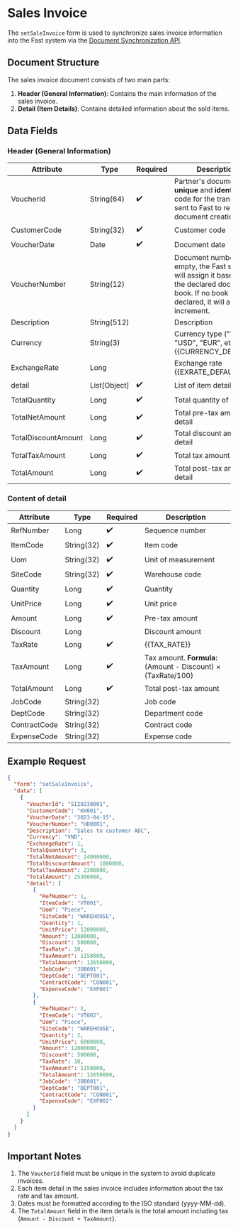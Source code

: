 # Sales Invoice

The `setSaleInvoice` form is used to synchronize sales invoice information into the Fast system via the [Document Synchronization API](../sync-voucher).

## Document Structure

The sales invoice document consists of two main parts:

1. **Header (General Information)**: Contains the main information of the sales invoice.
2. **Detail (Item Details)**: Contains detailed information about the sold items.

## Data Fields

### Header (General Information)

| Attribute       | Type        | Required | Description                                                                 |
|-----------------|-------------|----------|-----------------------------------------------------------------------------|
| VoucherId       | String(64)  | ✔️       | Partner's document ID: a **unique** and **identifying** code for the transaction sent to Fast to request document creation. |
| CustomerCode    | String(32)  | ✔️       | Customer code                                                              |
| VoucherDate     | Date        | ✔️       | Document date                                                              |
| VoucherNumber   | String(12)  |          | Document number. If empty, the Fast system will assign it based on the declared document book. If no book is declared, it will auto-increment. |
| Description     | String(512) |          | Description                                                                |
| Currency        | String(3)   |          | Currency type ("VND", "USD", "EUR", etc.).<br/>{{CURRENCY_DEFAULT}}<br/>   |
| ExchangeRate    | Long        |          | Exchange rate <br/>{{EXRATE_DEFAULT}}<br/>                                 |
| <span class="highlight-key">detail</span> | List[Object]  | ✔️       | List of item details                                                       |
| TotalQuantity   | Long        | ✔️       | Total quantity of <span class="highlight-key">detail</span>                |
| TotalNetAmount  | Long        | ✔️       | Total pre-tax amount of <span class="highlight-key">detail</span>          |
| TotalDiscountAmount | Long    | ✔️       | Total discount amount of <span class="highlight-key">detail</span>         |
| TotalTaxAmount  | Long        | ✔️       | Total tax amount of <span class="highlight-key">detail</span>              |
| TotalAmount     | Long        | ✔️       | Total post-tax amount of <span class="highlight-key">detail</span>         |

### Content of <span class="highlight-key">detail</span>

| Attribute       | Type        | Required | Description                                                                 |
|-----------------|-------------|----------|-----------------------------------------------------------------------------|
| RefNumber       | Long        | ✔️       | Sequence number                                                            |
| ItemCode        | String(32)  | ✔️       | Item code                                                                  |
| Uom             | String(32)  | ✔️       | Unit of measurement                                                        |
| SiteCode        | String(32)  | ✔️       | Warehouse code                                                             |
| Quantity        | Long        | ✔️       | Quantity                                                                   |
| UnitPrice       | Long        | ✔️       | Unit price                                                                 |
| Amount          | Long        | ✔️       | Pre-tax amount                                                             |
| Discount        | Long        |          | Discount amount                                                            |
| TaxRate         | Long        | ✔️       | {{TAX_RATE}}                                                               |
| TaxAmount       | Long        | ✔️       | Tax amount. **Formula:** (Amount - Discount) × (TaxRate/100)               |
| TotalAmount     | Long        | ✔️       | Total post-tax amount                                                      |
| JobCode         | String(32)  |          | Job code                                                                   |
| DeptCode        | String(32)  |          | Department code                                                            |
| ContractCode    | String(32)  |          | Contract code                                                              |
| ExpenseCode     | String(32)  |          | Expense code                                                               |

## Example Request

```json
{
  "form": "setSaleInvoice",
  "data": [
    {
      "VoucherId": "SI20230001",
      "CustomerCode": "KH001",
      "VoucherDate": "2023-04-15",
      "VoucherNumber": "HD0001",
      "Description": "Sales to customer ABC",
      "Currency": "VND",
      "ExchangeRate": 1,
      "TotalQuantity": 3,
      "TotalNetAmount": 24000000,
      "TotalDiscountAmount": 1000000,
      "TotalTaxAmount": 2300000,
      "TotalAmount": 25300000,
      "detail": [
        {
          "RefNumber": 1,
          "ItemCode": "VT001",
          "Uom": "Piece",
          "SiteCode": "WAREHOUSE",
          "Quantity": 1,
          "UnitPrice": 12000000,
          "Amount": 12000000,
          "Discount": 500000,
          "TaxRate": 10,
          "TaxAmount": 1150000,
          "TotalAmount": 12650000,
          "JobCode": "JOB001",
          "DeptCode": "DEPT001",
          "ContractCode": "CON001",
          "ExpenseCode": "EXP001"
        },
        {
          "RefNumber": 2,
          "ItemCode": "VT002",
          "Uom": "Piece",
          "SiteCode": "WAREHOUSE",
          "Quantity": 2,
          "UnitPrice": 6000000,
          "Amount": 12000000,
          "Discount": 500000,
          "TaxRate": 10,
          "TaxAmount": 1150000,
          "TotalAmount": 12650000,
          "JobCode": "JOB001",
          "DeptCode": "DEPT001",
          "ContractCode": "CON001",
          "ExpenseCode": "EXP002"
        }
      ]
    }
  ]
}
```

## Important Notes

1. The `VoucherId` field must be unique in the system to avoid duplicate invoices.
2. Each item detail in the sales invoice includes information about the tax rate and tax amount.
3. Dates must be formatted according to the ISO standard (yyyy-MM-dd).
4. The `TotalAmount` field in the item details is the total amount including tax (`Amount - Discount + TaxAmount`).